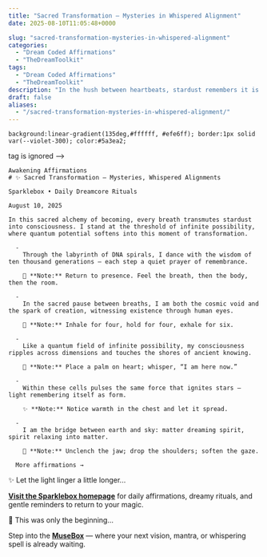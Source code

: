 ```yaml
---
title: "Sacred Transformation — Mysteries in Whispered Alignment"
date: 2025-08-10T11:05:48+0000

slug: "sacred-transformation-mysteries-in-whispered-alignment"
categories:
  - "Dream Coded Affirmations"
  - "TheDreamToolkit"
tags:
  - "Dream Coded Affirmations"
  - "TheDreamToolkit"
description: "In the hush between heartbeats, stardust remembers it is light. Every breath becomes a bridge between earth and sky — a whispered alignment of body, spirit, and infinite possibility."
draft: false
aliases:
  - "/sacred-transformation-mysteries-in-whispered-alignment/"
---
```

    background:linear-gradient(135deg,#ffffff, #efe6ff); border:1px solid var(--violet-300); color:#5a3ea2;

   tag is ignored -->

    Awakening Affirmations
    # ✨ Sacred Transformation — Mysteries, Whispered Alignments

    Sparklebox • Daily Dreamcore Rituals

    August 10, 2025

    In this sacred alchemy of becoming, every breath transmutes stardust into consciousness. I stand at the threshold of infinite possibility, where quantum potential softens into this moment of transformation.

      - 
        Through the labyrinth of DNA spirals, I dance with the wisdom of ten thousand generations — each step a quiet prayer of remembrance.

        🌙 **Note:** Return to presence. Feel the breath, then the body, then the room.

      - 
        In the sacred pause between breaths, I am both the cosmic void and the spark of creation, witnessing existence through human eyes.

        🌟 **Note:** Inhale for four, hold for four, exhale for six.

      - 
        Like a quantum field of infinite possibility, my consciousness ripples across dimensions and touches the shores of ancient knowing.

        💫 **Note:** Place a palm on heart; whisper, “I am here now.”

      - 
        Within these cells pulses the same force that ignites stars — light remembering itself as form.

        ✨ **Note:** Notice warmth in the chest and let it spread.

      - 
        I am the bridge between earth and sky: matter dreaming spirit, spirit relaxing into matter.

        🌠 **Note:** Unclench the jaw; drop the shoulders; soften the gaze.

      More affirmations →

✨ Let the light linger a little longer...

[**Visit the Sparklebox homepage**](https://sparklebox.blog) for daily affirmations, dreamy rituals, and gentle reminders to return to your magic.

💭 This was only the beginning...

Step into the [**MuseBox**](https://sparklebox.blog/%E2%9C%A8-the-musebox/) — where your next vision, mantra, or whispering spell is already waiting.